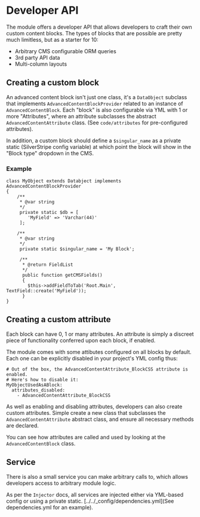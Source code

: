 # Developer API

The module offers a developer API that allows developers to craft their own custom content blocks. The types of blocks that are possible
are pretty much limitless, but as a starter for 10:

* Arbitrary CMS configurable ORM queries
* 3rd party API data
* Multi-column layouts

## Creating a custom block

An advanced content block isn't just one class, it's a `DataObject` subclass that implements `AdvancedContentBlockProvider` related to
an instance of `AdvancedContentBlock`. Each "block" is also configurable via YML with 1 or more "Attributes", where an attribute subclasses
the abstract `AdvancedContentAttribute` class. (See `code/attributes` for pre-configured attributes).

In addition, a custom block should define a `$singular_name` as a private static (SilverStripe config variable) 
at which point the block will show in the "Block type" dropdown in the CMS.

### Example

    class MyObject extends Databject implements AdvancedContentBlockProvider
    {
        /**
         * @var string
         */
         private static $db = [
            'MyField' => 'Varchar(44)'
         ];
    
        /**
         * @var string
         */
         private static $singular_name = 'My Block';
         
         /**
          * @return FieldList
          */
          public function getCMSFields()
          {
            $this->addFieldToTab('Root.Main', TextField::create('MyField'));
          }
    }
    
## Creating a custom attribute

Each block can have 0, 1 or many attributes. An attribute is simply a discreet piece of functionality conferred upon
each block, if enabled. 

The module comes with some attibutes configured on all blocks by default. Each one can be explicitly disabled in your
project's YML config thus:

    # Out of the box, the AdvancedContentAttribute_BlockCSS attribute is enabled.
    # Here's how to disable it:
    MyObjectUsedAsABlock:
      attributes_disabled:
        - AdvancedContentAttribute_BlockCSS

As well as enabling and disabling attributes, developers can also create custom attributes. Simple create a new class
that subclasses the `AdvancedContentAttribute` abstract class, and ensure all necessary methods are declared.

You can see how attributes are called and used by looking at the `AdvancedContentBlock` class.
    
## Service

There is also a small service you can make arbitrary calls to, which allows developers access to arbitrary module logic.

As per the `Injector` docs, all services are injected either via YML-based config or using a private static. [../../_config/dependencies.yml](See dependencies.yml for an example).
